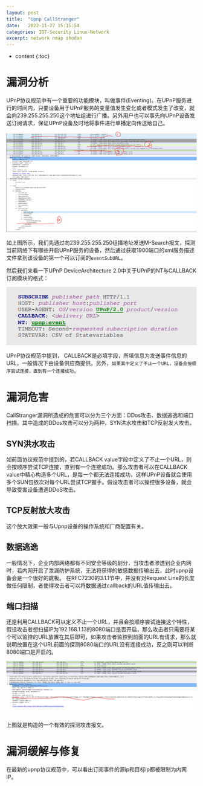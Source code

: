```yaml
---
layout: post
title:  "Upnp CallStranger"
date:   2022-11-27 15:15:54
categories: IOT-Security Linux-Network
excerpt: network nmap shodan
---
```


* content
{:toc}


# 漏洞分析

UPnP协议规范中有一个重要的功能模块，叫做事件(Eventing)。在UPnP服务进行的时间内，只要设备用于UPnP服务的变量值发生变化或者模式发生了改变，就会向239.255.255.250这个地址组进行广播。另外用户也可以事先向UPnP设备发送订阅请求，保证UPnP设备及时地将事件进行单播定向传送给自己。



![upnp_call_0](https://raw.githubusercontent.com/saiyn/homepage/gh-pages/images/upnp_call_0.png)


如上图所示，我们先通过向239.255.255.250组播地址发送M-Search报文，探测当前网络下有哪些开启UPnP服务的设备，然后通过获取1900端口的xml服务描述文件拿到该设备的第一个可以订阅的`eventSubURL`。

然后我们来看一下UPnP DeviceArchitecture 2.0中关于UPnP的NT与CALLBACK订阅模块的格式：

![upnp_call_1](https://raw.githubusercontent.com/saiyn/homepage/gh-pages/images/upnp_call_1.png)


UPnP协议规范中提到， CALLBACK是必填字段，所填信息为发送事件信息的URL，一般情况下由设备供应商提供。另外，`如果其中定义了不止一个URL，设备会按顺序尝试连接，直到有一个连接成功`。

# 漏洞危害

CallStranger漏洞所造成的危害可以分为三个方面：DDos攻击、数据逃逸和端口扫描。其中造成的DDos攻击可以分为两种，SYN洪水攻击和TCP反射发大攻击。

## SYN洪水攻击

如前面协议规范中提到的，若CALLBACK value字段中定义了不止一个URL，则会按顺序尝试TCP连接，直到有一个连接成功。那么攻击者可以在CALLBACK value中精心构造多个URL，是每一个都无法连接成功，这样UPnP设备就会使用多个SUN包依次对每个URL尝试TCP握手。假设攻击者可以操控很多设备，就会导致受害设备遭遇DDoS攻击。

## TCP反射放大攻击

这个放大效果一般与Upnp设备的操作系统和厂商配置有关。

## 数据逃逸

一般情况下，企业内部网络都有不同安全等级的划分，当攻击者渗透到企业内网时，若内网开启了泄漏防护系统，无法将获得的敏感数据传输出去，此时upnp设备会是一个很好的跳板。
在RFC7230的3.1.1节中，并没有对Request Line的长度做任何限制，者使得攻击者可以将数据通过callback的URL值传输出去。


## 端口扫描

还是利用CALLBACK可以定义不止一个URL，并且会按顺序尝试连接这个特性，假设攻击者想扫描IP为192.168.1.13的8080端口是否开启，那么攻击者只需要将某个可以监控的URL放置在其后即可，如果攻击者监控到前面的URL有请求，那么就说明放置在这个URL前面的探测8080端口的URL没有连接成功，反之则可以判断8080端口是开启的。



![upnp_call_2](https://raw.githubusercontent.com/saiyn/homepage/gh-pages/images/upnp_call_2.png)


上图就是构造的一个有效的探测攻击报文。







# 漏洞缓解与修复

在最新的upnp协议规范中，可以看出订阅事件的源ip和目标ip都被限制为内网IP。